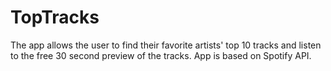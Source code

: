 # TopTracks
The app allows the user to find their favorite artists' top 10 tracks and listen to the free 30 second preview of the tracks.
App is based on Spotify API.
